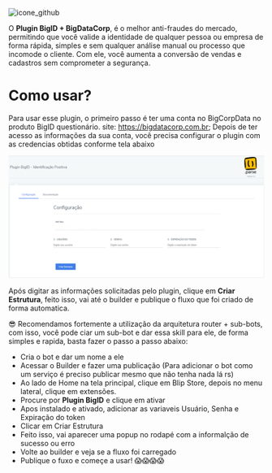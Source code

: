 
![icone_github](https://github.com/Wilkor/doc-plugin-bigid/assets/34819624/c4de5054-714b-4278-b458-a4bedfd23c50)



O **Plugin BigID + BigDataCorp**, é o melhor anti-fraudes do mercado, permitindo que você valide a identidade de qualquer pessoa ou empresa de forma rápida, simples e sem qualquer análise manual ou processo que incomode o cliente. Com ele, você aumenta a conversão de vendas e cadastros sem comprometer a segurança.

# Como usar?
 Para usar esse plugin, o primeiro passo é ter uma conta no BigCorpData no produto BigID questionário. site: https://bigdatacorp.com.br;
 Depois de ter acesso as informações da sua conta, você precisa configurar o plugin com as credencias obtidas conforme tela abaixo

![N|Solid](https://raw.githubusercontent.com/Wilkor/doc-plugin-bigid/main/bigID.png)

Após digitar as informações solicitadas pelo plugin, clique em **Criar Estrutura**, feito isso, vai até o builder e publique o fluxo que foi criado de forma automatica.

😎 Recomendamos fortemente a utilização da arquitetura router + sub-bots, com isso, você pode ciar um sub-bot e dar essa skill para ele, de forma simples e rapida, basta fazer o passo a passo abaixo:

- Cria o bot e dar um nome a ele
- Acessar o Builder e fazer uma publicação (Para adicionar o bot como um serviço é preciso publicar mesmo que não tenha nada lá rs)
- Ao lado de Home na tela principal, clique em Blip Store, depois no menu lateral, clique em extensões.
- Procure por **Plugin BigID** e clique em ativar
- Apos instalado e ativado, adicionar as variaveis Usuário, Senha e Expiração do token
- Clicar em Criar Estrutura
- Feito isso, vai aparecer uma popup no rodapé com a informalção de sucesso ou erro
- Volte ao builder e veja se a fluxo foi carregado
- Publique o fuxo e começe a usar! 😱😱😱😱
 
